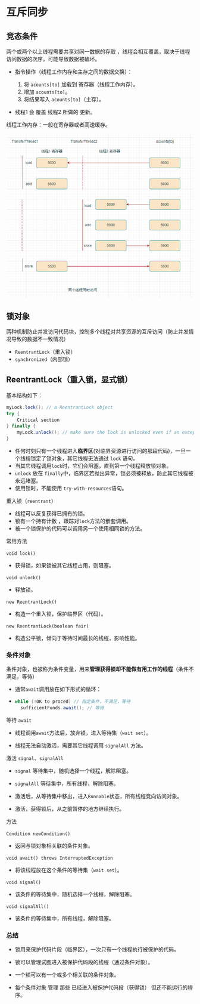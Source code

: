# 互斥同步

## 竞态条件

两个或两个以上线程需要共享对同一数据的存取 ，线程会相互覆盖，取决于线程访问数据的次序，可能导致数据被破坏。

- 指令操作（线程工作内存和主存之间的数据交换）：
  1. 将 `acounts[to]` 加载到 寄存器（线程工作内存）。
  2. 增加 `acounts[to]`。
  3. 将结果写入 `acounts[to]`（主存）。

- 线程1 会 覆盖 线程2 所做的 更新。

线程工作内存：一般在寄存器或者高速缓存。

![image-20250415211814415](assets/image-20250415211814415.png)

## 锁对象

两种机制防止并发访问代码块，控制多个线程对共享资源的互斥访问（防止并发情况导致的数据不一致情况）

- `ReentrantLock`（重入锁）
- `synchronized`（内部锁）

## ReentrantLock（重入锁，显式锁）

基本结构如下：

```java
myLock.lock(); // a ReentrantLock object
try {
    Critical section
} finally {
    myLock.unlock(); // make sure the lock is unlocked even if an exception is thrown
}
```

- 任何时刻只有一个线程进入**临界区**(对临界资源进行访问的那段代码)，一旦一个线程锁定了锁对象，其它线程无法通过 `lock` 语句。
- 当其它线程调用`lock`时，它们会阻塞，直到第一个线程释放锁对象。
- `unlock` 放在 `finally`中，临界区若抛出异常，锁必须被释放，防止其它线程被永远堵塞。
- 使用锁时，不能使用 `try-with-resources`语句。

重入锁（`reentrant`）

- 线程可以反复获得已拥有的锁。
- 锁有一个持有计数 ，跟踪对`lock`方法的嵌套调用。
- 被一个锁保护的代码可以调用另一个使用相同锁的方法。

常用方法

`void lock()`

- 获得锁，如果锁被其它线程占用，则阻塞。

`void unlock()`

- 释放锁。

`new ReentrantLock()`

- 构造一个重入锁，保护临界区（代码）。

`new ReentrantLock(boolean fair)`

- 构造公平锁，倾向于等待时间最长的线程，影响性能。

### 条件对象

条件对象，也被称为条件变量，用来**管理获得锁却不能做有用工作的线程**（条件不满足，等待）

- 通常`await`调用放在如下形式的循环：

- ```java
  while (!OK to proced) // 指定条件，不满足，等待
    sufficientFunds.await(); // 等待
  ```

等待 `await`

- 线程调用`await`方法后，放弃锁，进入等待集（`wait set`）。

- 线程无法自动激活，需要其它线程调用 `signalAll` 方法。

激活 `signal`、`signalAll` 

- `signal` 等待集中，随机选择一个线程，解除阻塞。
- `signalAll` 等待集中，所有线程，解除阻塞。

- 激活后，从等待集中移出，进入`Runnable`状态，所有线程竞向访问对象。
- 激活，获得锁后，从之前暂停的地方继续执行。

方法

`Condition newCondition()`

- 返回与锁对象相关联的条件对象。

`void await() throws InterruptedException`

- 将该线程放在这个条件的等待集（`wait set`）。

`void signal()`

- 该条件的等待集中，随机选择一个线程，解除阻塞。

`void signalAll()`

- 该条件的等待集中，所有线程，解除阻塞。

### 总结

- 锁用来保护代码片段（临界区），一次只有一个线程执行被保护的代码。
- 锁可以管理试图进入被保护代码段的线程（通过条件对象）。

- 一个锁可以有一个或多个相关联的条件对象。

- 每个条件对象 管理 那些 已经进入被保护代码段（获得锁） 但还不能运行的程序。